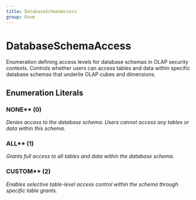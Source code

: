 ```yaml
---
title: DatabaseSchemaAccess
group: Enum
---
```


# DatabaseSchemaAccess<a name="enum-databaseschemaaccess"></a>

Enumeration defining access levels for database schemas in OLAP security contexts. Controls whether users can access tables and data within specific database schemas that underlie OLAP cubes and dimensions.
## Enumeration Literals

### NONE** (0)

<em>Denies access to the database schema. Users cannot access any tables or data within this schema.</em>

### ALL** (1)

<em>Grants full access to all tables and data within the database schema.</em>

### CUSTOM** (2)

<em>Enables selective table-level access control within the schema through specific table grants.</em>


